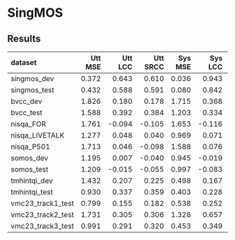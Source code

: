 # SingMOS

## Results

| dataset           | Utt MSE | Utt LCC | Utt SRCC | Sys MSE | Sys LCC | Sys SRCC |
| :-----------------|-------: |-------: |--------: |-------: |-------: |--------: |
| singmos_dev       |   0.372 |   0.643 |    0.610 |   0.036 |   0.943 |    0.947 |
| singmos_test      |   0.432 |   0.588 |    0.591 |   0.080 |   0.842 |    0.831 |
| bvcc_dev          |   1.826 |   0.180 |    0.178 |   1.715 |   0.368 |    0.341 |
| bvcc_test         |   1.588 |   0.392 |    0.384 |   1.203 |   0.334 |    0.317 |
| nisqa_FOR         |   1.761 |  -0.094 |   -0.105 |   1.653 |  -0.116 |   -0.071 |
| nisqa_LIVETALK    |   1.277 |   0.048 |    0.040 |   0.969 |   0.071 |    0.041 |
| nisqa_P501        |   1.713 |   0.046 |   -0.098 |   1.588 |   0.076 |   -0.083 |
| somos_dev         |   1.195 |   0.007 |   -0.040 |   0.945 |  -0.019 |   -0.010 |
| somos_test        |   1.209 |  -0.015 |   -0.055 |   0.997 |  -0.083 |   -0.120 |
| tmhintqi_dev      |   1.432 |   0.207 |    0.225 |   0.498 |   0.167 |    0.172 |
| tmhintqi_test     |   0.930 |   0.337 |    0.359 |   0.403 |   0.228 |    0.257 |
| vmc23_track1_test |   0.799 |   0.155 |    0.182 |   0.538 |   0.252 |    0.383 |
| vmc23_track2_test |   1.731 |   0.305 |    0.306 |   1.328 |   0.657 |    0.663 |
| vmc23_track3_test |   0.991 |   0.291 |    0.320 |   0.453 |   0.349 |    0.456 |